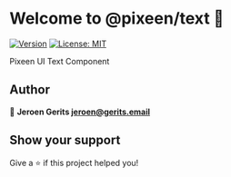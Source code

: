# Welcome to @pixeen/text 👋
[![Version](https://img.shields.io/npm/v/@pixeen/text.svg)](https://www.npmjs.com/package/@pixeen/text)
[![License: MIT](https://img.shields.io/badge/License-MIT-yellow.svg)](#)

Pixeen UI Text Component

## Author

👤 **Jeroen Gerits <jeroen@gerits.email>**


## Show your support

Give a ⭐️ if this project helped you!


